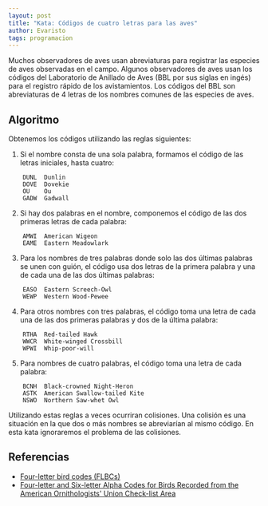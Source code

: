 ```yaml
---
layout: post
title: "Kata: Códigos de cuatro letras para las aves"
author: Evaristo
tags: programacion
---
```


Muchos observadores de aves usan abreviaturas para registrar las especies de aves observadas en el
campo. Algunos observadores de aves usan los códigos del Laboratorio de Anillado de Aves (BBL por
sus siglas en ingés) para el registro rápido de los avistamientos. Los códigos del BBL son
abreviaturas de 4 letras de los nombres comunes de las especies de aves.

## Algoritmo

Obtenemos los códigos utilizando las reglas siguientes:

1. Si el nombre consta de una sola palabra, formamos el código de las letras iniciales, hasta cuatro:

```
    DUNL  Dunlin
    DOVE  Dovekie
    OU    Ou
    GADW  Gadwall
```

2. Si hay dos palabras en el nombre, componemos el código de las dos primeras letras de cada
   palabra:

```
    AMWI  American Wigeon
    EAME  Eastern Meadowlark
```

3. Para los nombres de tres palabras donde solo las dos últimas palabras se unen con guión, el
   código usa dos letras de la primera palabra y una de cada una de las dos últimas palabras:

```
    EASO  Eastern Screech-Owl
    WEWP  Western Wood-Pewee
```

4. Para otros nombres con tres palabras, el código toma una letra de cada una de las dos primeras
   palabras y dos de la última palabra:

```
    RTHA  Red-tailed Hawk
    WWCR  White-winged Crossbill
    WPWI  Whip-poor-will
```

5. Para nombres de cuatro palabras, el código toma una letra de cada palabra:

```
    BCNH  Black-crowned Night-Heron
    ASTK  American Swallow-tailed Kite
    NSWO  Northern Saw-whet Owl
```

Utilizando estas reglas a veces ocurriran colisiones. Una colisión es una situación en la que dos o
más nombres se abreviarían al mismo código. En esta kata ignoraremos el problema de las colisiones.

## Referencias

- [Four-letter bird codes (FLBCs)](https://www.carolinabirdclub.org/bandcodes.html)
- [Four-letter and Six-letter Alpha Codes for Birds Recorded from the American Ornithologists' Union
  Check-list Area](https://sora.unm.edu/sites/default/files/journals/nabb/v028n02/p0064-p0079.pdf)
